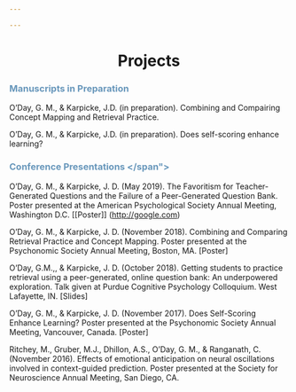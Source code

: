 ```yaml
---

---
```


# <center>Projects</center></h1>

### <span style="color:#6897bb"> Manuscripts in Preparation </span>

O’Day, G. M., & Karpicke, J.D. (in preparation). Combining and Compairing Concept Mapping and Retrieval Practice.

O’Day, G. M., & Karpicke, J.D. (in preparation). Does self-scoring enhance learning?


### <span style="color:#6897bb"> Conference Presentations </span">

O’Day, G. M., & Karpicke, J. D. (May 2019). The Favoritism for Teacher-Generated Questions and the Failure of a Peer-Generated Question Bank. Poster presented at the American Psychological Society Annual Meeting, Washington D.C. [[Poster]] (http://google.com)

O’Day, G. M., & Karpicke, J. D. (November 2018). Combining and Comparing Retrieval Practice and Concept Mapping. Poster presented at the Psychonomic Society Annual Meeting, Boston, MA. [Poster]

O’Day, G.M.,, & Karpicke, J. D. (October 2018). Getting students to practice retrieval using a peer-generated, online question bank: An underpowered exploration. Talk given at Purdue Cognitive Psychology Colloquium. West Lafayette, IN. [Slides]

O’Day, G. M., & Karpicke, J. D. (November 2017). Does Self-Scoring Enhance Learning? Poster presented at the Psychonomic Society Annual Meeting, Vancouver, Canada. [Poster]

Ritchey, M., Gruber, M.J., Dhillon, A.S., O’Day, G. M., & Ranganath, C. (November 2016). Effects of emotional anticipation on neural oscillations involved in context-guided prediction. Poster presented at the Society for Neuroscience Annual Meeting, San Diego, CA.